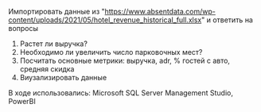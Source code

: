 Импортировать данные из "https://www.absentdata.com/wp-content/uploads/2021/05/hotel_revenue_historical_full.xlsx" и ответить на вопросы

  1) Растет ли выручка?
  2) Необходимо ли увеличить число парковочных мест?
  3) Посчитать основные метрики: выручка, adr, % гостей с авто, средняя скидка
  4) Виузализировать данные

В ходе использовались:
  Microsoft SQL Server Management Studio,
  PowerBI
